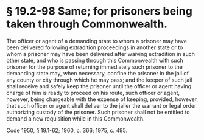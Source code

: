 # § 19.2-98 Same; for prisoners being taken through Commonwealth.

<p>The officer or agent of a demanding state to whom a prisoner may have been delivered following extradition proceedings in another state or to whom a prisoner may have been delivered after waiving extradition in such other state, and who is passing through this Commonwealth with such prisoner for the purpose of returning immediately such prisoner to the demanding state may, when necessary, confine the prisoner in the jail of any county or city through which he may pass; and the keeper of such jail shall receive and safely keep the prisoner until the officer or agent having charge of him is ready to proceed on his route, such officer or agent, however, being chargeable with the expense of keeping, provided, however, that such officer or agent shall deliver to the jailer the warrant or legal order authorizing custody of the prisoner. Such prisoner shall not be entitled to demand a new requisition while in this Commonwealth.</p><p>Code 1950, § 19.1-62; 1960, c. 366; 1975, c. 495.</p>